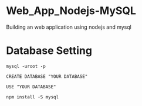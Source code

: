 # Web_App_Nodejs-MySQL
Building an web application using nodejs and mysql

# Database Setting
```
mysql -uroot -p
```
```
CREATE DATABASE "YOUR DATABASE"
```
```
USE "YOUR DATABASE"
```
```
npm install -S mysql
```

